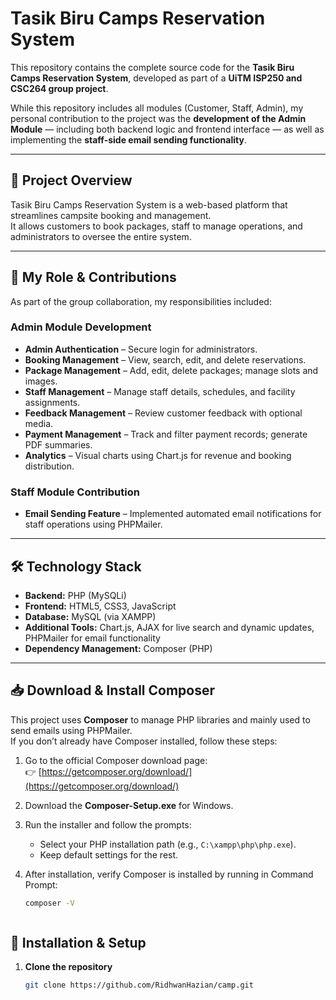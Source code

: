 # Tasik Biru Camps Reservation System

This repository contains the complete source code for the **Tasik Biru Camps Reservation System**, developed as part of a **UiTM ISP250 and CSC264 group project**.

While this repository includes all modules (Customer, Staff, Admin), my personal contribution to the project was the **development of the Admin Module** — including both backend logic and frontend interface — as well as implementing the **staff-side email sending functionality**.

---

## 📌 Project Overview

Tasik Biru Camps Reservation System is a web-based platform that streamlines campsite booking and management.  
It allows customers to book packages, staff to manage operations, and administrators to oversee the entire system.

---

## 👤 My Role & Contributions

As part of the group collaboration, my responsibilities included:

### **Admin Module Development**
- **Admin Authentication** – Secure login for administrators.
- **Booking Management** – View, search, edit, and delete reservations.
- **Package Management** – Add, edit, delete packages; manage slots and images.
- **Staff Management** – Manage staff details, schedules, and facility assignments.
- **Feedback Management** – Review customer feedback with optional media.
- **Payment Management** – Track and filter payment records; generate PDF summaries.
- **Analytics** – Visual charts using Chart.js for revenue and booking distribution.

### **Staff Module Contribution**
- **Email Sending Feature** – Implemented automated email notifications for staff operations using PHPMailer.

---

## 🛠 Technology Stack

- **Backend:** PHP (MySQLi)
- **Frontend:** HTML5, CSS3, JavaScript
- **Database:** MySQL (via XAMPP)
- **Additional Tools:** Chart.js, AJAX for live search and dynamic updates, PHPMailer for email functionality
- **Dependency Management:** Composer (PHP)

---

## 📥 Download & Install Composer

This project uses **Composer** to manage PHP libraries and mainly used to send emails using PHPMailer.  
If you don’t already have Composer installed, follow these steps:

1. Go to the official Composer download page:  
   👉 [https://getcomposer.org/download/](https://getcomposer.org/download/)

2. Download the **Composer-Setup.exe** for Windows.

3. Run the installer and follow the prompts:
   - Select your PHP installation path (e.g., `C:\xampp\php\php.exe`).
   - Keep default settings for the rest.

4. After installation, verify Composer is installed by running in Command Prompt:
   ```bash
   composer -V


   
## 📂 Installation & Setup

1. **Clone the repository**
   ```bash
   git clone https://github.com/RidhwanHazian/camp.git
